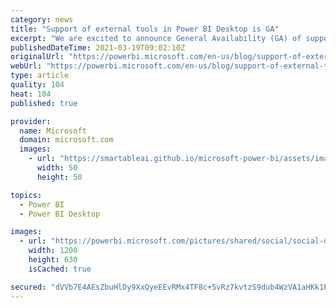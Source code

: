 ```yaml
---
category: news
title: "Support of external tools in Power BI Desktop is GA"
excerpt: "We are excited to announce General Availability (GA) of support for external tools within the Power BI Desktop authoring experience so that you can leverage a wide range of additional semantic modeling features, DAX query/expression optimization and authoring utilities, and application lifecycle management"
publishedDateTime: 2021-03-19T09:02:10Z
originalUrl: "https://powerbi.microsoft.com/en-us/blog/support-of-external-tools-in-power-bi-desktop-is-ga/"
webUrl: "https://powerbi.microsoft.com/en-us/blog/support-of-external-tools-in-power-bi-desktop-is-ga/"
type: article
quality: 104
heat: 104
published: true

provider:
  name: Microsoft
  domain: microsoft.com
  images:
    - url: "https://smartableai.github.io/microsoft-power-bi/assets/images/organizations/microsoft.com-50x50.jpg"
      width: 50
      height: 50

topics:
  - Power BI
  - Power BI Desktop

images:
  - url: "https://powerbi.microsoft.com/pictures/shared/social/social-default-image.png"
    width: 1200
    height: 630
    isCached: true

secured: "dVVb7E4AEsZbuHlDy9XxQyeEEvRMx4TF8c+5vRz7kvtzS9dub4WzVA1aHKk1PtuQ770eQxF5dATrfA/KvTmCO3qwEx++126XeocltC92D/BBGkTTIl3EgE68Tl/3iQuX3vduO5PfG+xUGMPU5rvesnAHCDugTFf+wdKccNKVQPLhRy2/JvStQhp49WJnDX9bf7MCSaIPxxmcOwz7kX5C9oHesT8irXlHq5nIu0e9FFXpBIB6IOMcHo7GOLRlnQYSjzWIcvCRNq6wriBOENZaeaYz+689WKOEDGrjx0Uy0HDFP++56JxppyD2QEjzX7Q/JJPPQOaYK8SY4dB3hlmm9D19ZA4KFZXCRL98kS+rhsA=;DsSVuhnalaorR9kkjNMpFg=="
---
```


